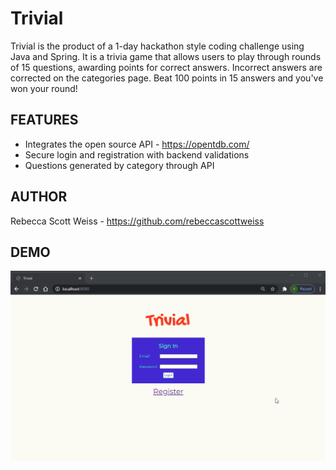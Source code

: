 # Trivial

Trivial is the product of a 1-day hackathon style coding challenge using Java and Spring. It is a trivia game that allows users to play through rounds of 15 questions, awarding points for correct answers. Incorrect answers are corrected on the categories page. Beat 100 points in 15 answers and you've won your round!

## FEATURES
- Integrates the open source API - https://opentdb.com/
- Secure login and registration with backend validations
- Questions generated by category through API

## AUTHOR
Rebecca Scott Weiss - https://github.com/rebeccascottweiss  

## DEMO

![APP DEMO](/trivial.gif)
